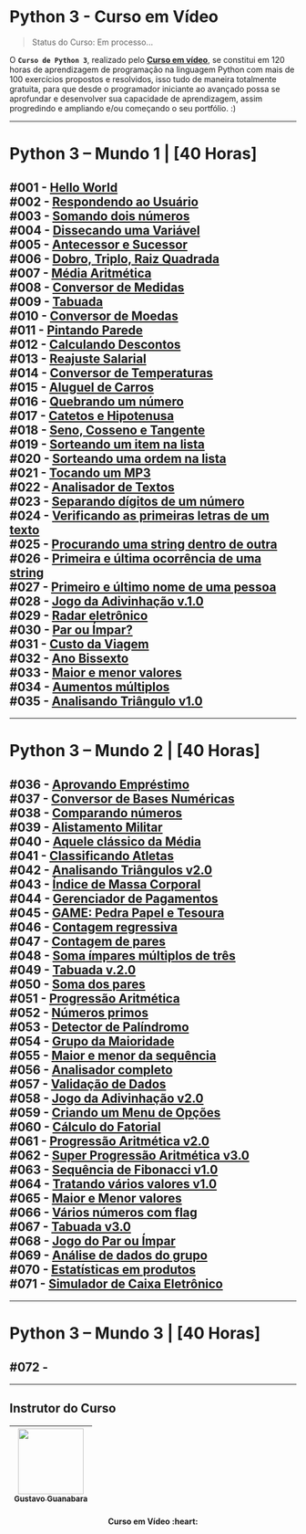 # Python 3 - Curso em Vídeo
> Status do Curso: Em processo...
<!-- Status do Projeto: Concluido :heavy_check_mark:-->
O **`Curso de Python 3`**, realizado pelo **[Curso em vídeo](https://www.cursoemvideo.com/)**, se constitui em 120 horas de aprendizagem de programação na linguagem Python com mais de 100 exercícios propostos e resolvidos, isso tudo de maneira totalmente gratuita, para que desde o programador iniciante ao avançado possa se aprofundar e desenvolver sua capacidade de aprendizagem, assim progredindo e ampliando e/ou começando o seu portfólio. :)

---

# Python 3 – Mundo 1 | [40 Horas]

#001 - **[Hello World](https://github.com/IsacBM/python-course/blob/main/Mundo%20-%201/Desafio%20-%2001/desafio-01.py)** 
<br>
#002 - **[Respondendo ao Usuário](https://github.com/IsacBM/python-course/blob/main/Mundo%20-%201/Desafio%20-%2002/desafio-01.py)**
<br>
#003 - **[Somando dois números](https://github.com/IsacBM/python-course/blob/main/Mundo%20-%201/Desafio%20-%2003/desafio-03.py)**
<br>
#004 - **[Dissecando uma Variável](https://github.com/IsacBM/python-course/blob/main/Mundo%20-%201/Desafio%20-%2004/desafio-4.py)**
<br>
#005 - **[Antecessor e Sucessor](https://github.com/IsacBM/python-course/blob/main/Mundo%20-%201/Desafio%20-%2005/desafio-04.py)**
<br>
#006 - **[Dobro, Triplo, Raiz Quadrada](https://github.com/IsacBM/python-course/blob/main/Mundo%20-%201/Desafio%20-%2006/desafio-05.py)**
<br>
#007 - **[Média Aritmética](https://github.com/IsacBM/python-course/blob/main/Mundo%20-%201/Desafio%20-%2007/desafio.py)**
<br>
#008 - **[Conversor de Medidas](https://github.com/IsacBM/python-course/blob/main/Mundo%20-%201/Desafio%20-%2008/desafio.py)**
<br>
#009 - **[Tabuada](https://github.com/IsacBM/python-course/blob/main/Mundo%20-%201/Desafio%20-%2009/desafio.py)**
<br>
#010 - **[Conversor de Moedas](https://github.com/IsacBM/python-course/blob/main/Mundo%20-%201/Desafio%20-%2010/desafio.py)**
<br>
#011 - **[Pintando Parede](https://github.com/IsacBM/python-course/blob/main/Mundo%20-%201/Desafio%20-%2011/desafio.py)**
<br>
#012 - **[Calculando Descontos](https://github.com/IsacBM/python-course/blob/main/Mundo%20-%201/Desafio%20-%2012/desafio.py)**
<br>
#013 - **[Reajuste Salarial](https://github.com/IsacBM/python-course/blob/main/Mundo%20-%201/Desafio%20-%2013/desafio.py)**
<br>
#014 - **[Conversor de Temperaturas](https://github.com/IsacBM/python-course/blob/main/Mundo%20-%201/Desafio%20-%2014/desafio.py)**
<br>
#015 - **[Aluguel de Carros](https://github.com/IsacBM/python-course/blob/main/Mundo%20-%201/Desafio%20-%2015/desafio.py)**
<br>
#016 - **[Quebrando um número](https://github.com/IsacBM/python-course/blob/main/Mundo%20-%201/Desafio%20-%2016/desafio.py)**
<br>
#017 - **[Catetos e Hipotenusa](https://github.com/IsacBM/python-course/blob/main/Mundo%20-%201/Desafio%20-%2017/desafio.py)**
<br>
#018 - **[Seno, Cosseno e Tangente](https://github.com/IsacBM/python-course/blob/main/Mundo%20-%201/Desafio%20-%2018/desafio.py)**
<br>
#019 - **[Sorteando um item na lista](https://github.com/IsacBM/python-course/blob/main/Mundo%20-%201/Desafio%20-%2019/desafio.py)**
<br>
#020 - **[Sorteando uma ordem na lista](https://github.com/IsacBM/python-course/blob/main/Mundo%20-%201/Desafio%20-%2020/desafio.py)**
<br>
#021 - **[Tocando um MP3](https://github.com/IsacBM/python-course/blob/main/Mundo%20-%201/Desafio%20-%2021/desafio.py)**
<br>
#022 - **[Analisador de Textos](https://github.com/IsacBM/python-course/blob/main/Mundo%20-%201/Desafio%20-%2022/desafio.py)**
<br>
#023 - **[Separando dígitos de um número](https://github.com/IsacBM/python-course/blob/main/Mundo%20-%201/Desafio%20-%2023/desafio.py)**
<br>
#024 - **[Verificando as primeiras letras de um texto](https://github.com/IsacBM/python-course/blob/main/Mundo%20-%201/Desafio%20-%2024/desafio.py)**
<br>
#025 - **[Procurando uma string dentro de outra](https://github.com/IsacBM/python-course/blob/main/Mundo%20-%201/Desafio%20-%2025/desafio.py)**
<br>
#026 - **[Primeira e última ocorrência de uma string](https://github.com/IsacBM/python-course/blob/main/Mundo%20-%201/Desafio%20-%2026/desafio.py)**
<br>
#027 - **[Primeiro e último nome de uma pessoa](https://github.com/IsacBM/python-course/blob/main/Mundo%20-%201/Desafio%20-%2027/desafio.py)**
<br>
#028 - **[Jogo da Adivinhação v.1.0](https://github.com/IsacBM/python-course/blob/main/Mundo%20-%201/Desafio%20-%2028/desafio.py)**
<br>
#029 - **[Radar eletrônico](https://github.com/IsacBM/python-course/blob/main/Mundo%20-%201/Desafio%20-%2029/desafio.py)**
<br>
#030 - **[Par ou Ímpar?](https://github.com/IsacBM/python-course/blob/main/Mundo%20-%201/Desafio%20-%2030/desafio.py)**
<br>
#031 - **[Custo da Viagem](https://github.com/IsacBM/python-course/blob/main/Mundo%20-%201/Desafio%20-%2031/desafio.py)**
<br>
#032 - **[Ano Bissexto](https://github.com/IsacBM/python-course/blob/main/Mundo%20-%201/Desafio%20-%2032/desafio.py)**
<br>
#033 - **[Maior e menor valores](https://github.com/IsacBM/python-course/blob/main/Mundo%20-%201/Desafio%20-%2033/desafio.py)**
<br>
#034 - **[Aumentos múltiplos](https://github.com/IsacBM/python-course/blob/main/Mundo%20-%201/Desafio%20-%2034/desafio.py)**
<br>
#035 - **[Analisando Triângulo v1.0](https://github.com/IsacBM/python-course/blob/main/Mundo%20-%201/Desafio%20-%2035/desafio.py)**
---

---

# Python 3 – Mundo 2 | [40 Horas]

#036 - **[Aprovando Empréstimo](https://github.com/IsacBM/python-course/blob/main/Mundo%20-%202/Desafio%20-%2036/desafio.py)**
<br>
#037 - **[Conversor de Bases Numéricas](https://github.com/IsacBM/python-course/blob/main/Mundo%20-%202/Desafio%20-%2036/desafio.py)**
<br>
#038 - **[Comparando números](https://github.com/IsacBM/python-course/blob/main/Mundo%20-%202/Desafio%20-%2038/desafio.py)**
<br>
#039 - **[Alistamento Militar](https://github.com/IsacBM/python-course/blob/main/Mundo%20-%202/Desafio%20-%2039/desafio.py)**
<br>
#040 - **[Aquele clássico da Média](https://github.com/IsacBM/python-course/blob/main/Mundo%20-%202/Desafio%20-%2040/desafio.py)**
<br>
#041 - **[Classificando Atletas](https://github.com/IsacBM/python-course/blob/main/Mundo%20-%202/Desafio%20-%2041/desafio.py)**
<br>
#042 - **[Analisando Triângulos v2.0](https://github.com/IsacBM/python-course/blob/main/Mundo%20-%202/Desafio%20-%2042/desafio.py)**
<br>
#043 - **[Índice de Massa Corporal](https://github.com/IsacBM/python-course/blob/main/Mundo%20-%202/Desafio%20-%2043/desafio.py)**
<br>
#044 - **[Gerenciador de Pagamentos](https://github.com/IsacBM/python-course/blob/main/Mundo%20-%202/Desafio%20-%2044/desafio.py)**
<br>
#045 - **[GAME: Pedra Papel e Tesoura](https://github.com/IsacBM/python-course/blob/main/Mundo%20-%202/Desafio%20-%2045/desafio.py)**
<br>
#046 - **[Contagem regressiva](https://github.com/IsacBM/python-course/blob/main/Mundo%20-%202/Desafio%20-%2046/desafio.py)**
<br>
#047 - **[Contagem de pares](https://github.com/IsacBM/python-course/blob/main/Mundo%20-%202/Desafio%20-%2047/desafio.py)**
<br>
#048 - **[Soma ímpares múltiplos de três](https://github.com/IsacBM/python-course/blob/main/Mundo%20-%202/Desafio%20-%2048/desafio.py)**
<br>
#049 - **[Tabuada v.2.0](https://github.com/IsacBM/python-course/blob/main/Mundo%20-%202/Desafio%20-%2049/desafio.py)**
<br>
#050 - **[Soma dos pares](https://github.com/IsacBM/python-course/blob/main/Mundo%20-%202/Desafio%20-%2050/desafio.py)**
<br>
#051 - **[Progressão Aritmética](https://github.com/IsacBM/python-course/blob/main/Mundo%20-%202/Desafio%20-%2051/desafio.py)**
<br>
#052 - **[Números primos](https://github.com/IsacBM/python-course/blob/main/Mundo%20-%202/Desafio%20-%2052/desafio.py)**
<br>
#053 - **[Detector de Palíndromo](https://github.com/IsacBM/python-course/blob/main/Mundo%20-%202/Desafio%20-%2053/desafio.py)**
<br>
#054 - **[Grupo da Maioridade](https://github.com/IsacBM/python-course/blob/main/Mundo%20-%202/Desafio%20-%2054/desafio.py)**
<br>
#055 - **[Maior e menor da sequência](https://github.com/IsacBM/python-course/blob/main/Mundo%20-%202/Desafio%20-%2055/desafio.py)**
<br>
#056 - **[Analisador completo](https://github.com/IsacBM/python-course/blob/main/Mundo%20-%202/Desafio%20-%2056/desafio.py)**
<br>
#057 - **[Validação de Dados]()**
<br>
#058 - **[Jogo da Adivinhação v2.0]()**
<br>
#059 - **[Criando um Menu de Opções]()**
<br>
#060 - **[Cálculo do Fatorial]()**
<br>
#061 - **[Progressão Aritmética v2.0]()**
<br>
#062 - **[Super Progressão Aritmética v3.0]()**
<br>
#063 - **[Sequência de Fibonacci v1.0]()**
<br>
#064 - **[Tratando vários valores v1.0]()**
<br>
#065 - **[Maior e Menor valores]()**
<br>
#066 - **[Vários números com flag]()**
<br>
#067 - **[Tabuada v3.0]()**
<br>
#068 - **[Jogo do Par ou Ímpar]()**
<br>
#069 - **[Análise de dados do grupo]()**
<br>
#070 - **[Estatísticas em produtos]()**
<br>
#071 - **[Simulador de Caixa Eletrônico]()**
---

---

# Python 3 – Mundo 3 | [40 Horas]

#072 - **[]()**
---

---

## Instrutor do Curso
<div align="center">
 
|  [<img src="https://avatars.githubusercontent.com/u/8683378?v=4" width=115><br><sub>Gustavo Guanabara</sub>](https://github.com/gustavoguanabara) | 
| :---: | 

</div>
<h4 align="center">
<strong>Curso em Vídeo </strong>:heart: <br>
</h4>
